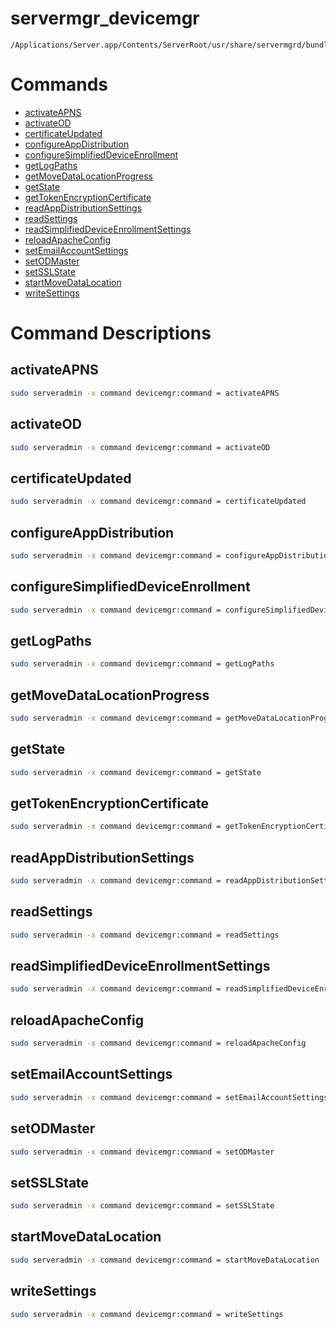 # servermgr_devicemgr

```console
/Applications/Server.app/Contents/ServerRoot/usr/share/servermgrd/bundles/servermgr_devicemgr.bundle/Contents/MacOS/servermgr_devicemgr
```

# Commands

* [activateAPNS](https://github.com/erikberglund/servermgr_commands/blob/master/servermgr_devicemgr.md#activateapns)
* [activateOD](https://github.com/erikberglund/servermgr_commands/blob/master/servermgr_devicemgr.md#activateod)
* [certificateUpdated](https://github.com/erikberglund/servermgr_commands/blob/master/servermgr_devicemgr.md#certificateupdated)
* [configureAppDistribution](https://github.com/erikberglund/servermgr_commands/blob/master/servermgr_devicemgr.md#configureappdistribution)
* [configureSimplifiedDeviceEnrollment](https://github.com/erikberglund/servermgr_commands/blob/master/servermgr_devicemgr.md#configuresimplifieddeviceenrollment)
* [getLogPaths](https://github.com/erikberglund/servermgr_commands/blob/master/servermgr_devicemgr.md#getlogpaths)
* [getMoveDataLocationProgress](https://github.com/erikberglund/servermgr_commands/blob/master/servermgr_devicemgr.md#getmovedatalocationprogress)
* [getState](https://github.com/erikberglund/servermgr_commands/blob/master/servermgr_devicemgr.md#getstate)
* [getTokenEncryptionCertificate](https://github.com/erikberglund/servermgr_commands/blob/master/servermgr_devicemgr.md#gettokenencryptioncertificate)
* [readAppDistributionSettings](https://github.com/erikberglund/servermgr_commands/blob/master/servermgr_devicemgr.md#readappdistributionsettings)
* [readSettings](https://github.com/erikberglund/servermgr_commands/blob/master/servermgr_devicemgr.md#readsettings)
* [readSimplifiedDeviceEnrollmentSettings](https://github.com/erikberglund/servermgr_commands/blob/master/servermgr_devicemgr.md#readsimplifieddeviceenrollmentsettings)
* [reloadApacheConfig](https://github.com/erikberglund/servermgr_commands/blob/master/servermgr_devicemgr.md#reloadapacheconfig)
* [setEmailAccountSettings](https://github.com/erikberglund/servermgr_commands/blob/master/servermgr_devicemgr.md#setemailaccountsettings)
* [setODMaster](https://github.com/erikberglund/servermgr_commands/blob/master/servermgr_devicemgr.md#setodmaster)
* [setSSLState](https://github.com/erikberglund/servermgr_commands/blob/master/servermgr_devicemgr.md#setsslstate)
* [startMoveDataLocation](https://github.com/erikberglund/servermgr_commands/blob/master/servermgr_devicemgr.md#startmovedatalocation)
* [writeSettings](https://github.com/erikberglund/servermgr_commands/blob/master/servermgr_devicemgr.md#writesettings)

# Command Descriptions

## activateAPNS

```bash
sudo serveradmin -x command devicemgr:command = activateAPNS
```

## activateOD

```bash
sudo serveradmin -x command devicemgr:command = activateOD
```

## certificateUpdated

```bash
sudo serveradmin -x command devicemgr:command = certificateUpdated
```

## configureAppDistribution

```bash
sudo serveradmin -x command devicemgr:command = configureAppDistribution
```

## configureSimplifiedDeviceEnrollment

```bash
sudo serveradmin -x command devicemgr:command = configureSimplifiedDeviceEnrollment
```

## getLogPaths

```bash
sudo serveradmin -x command devicemgr:command = getLogPaths
```

## getMoveDataLocationProgress

```bash
sudo serveradmin -x command devicemgr:command = getMoveDataLocationProgress
```

## getState

```bash
sudo serveradmin -x command devicemgr:command = getState
```

## getTokenEncryptionCertificate

```bash
sudo serveradmin -x command devicemgr:command = getTokenEncryptionCertificate
```

## readAppDistributionSettings

```bash
sudo serveradmin -x command devicemgr:command = readAppDistributionSettings
```

## readSettings

```bash
sudo serveradmin -x command devicemgr:command = readSettings
```

## readSimplifiedDeviceEnrollmentSettings

```bash
sudo serveradmin -x command devicemgr:command = readSimplifiedDeviceEnrollmentSettings
```

## reloadApacheConfig

```bash
sudo serveradmin -x command devicemgr:command = reloadApacheConfig
```

## setEmailAccountSettings

```bash
sudo serveradmin -x command devicemgr:command = setEmailAccountSettings
```

## setODMaster

```bash
sudo serveradmin -x command devicemgr:command = setODMaster
```

## setSSLState

```bash
sudo serveradmin -x command devicemgr:command = setSSLState
```

## startMoveDataLocation

```bash
sudo serveradmin -x command devicemgr:command = startMoveDataLocation
```

## writeSettings

```bash
sudo serveradmin -x command devicemgr:command = writeSettings
```

